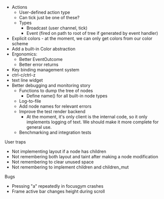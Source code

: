 
- Actions
  - User-defined action type
  - Can tick just be one of these?
  - Types
    - Broadcast (user channel, tick)
    - Event (fired on path to root of tree if generated by event handler)
- Explicit colors - at the moment, we can only get colors from our color scheme
- Add a built-in Color abstraction
- Ergonomics:
  - Better EventOutcome
  - Better error returns
- Key binding management system
- ctrl-c/ctrl-z
- text line widget
- Better debugging and monitoring story
  - Functions to dump the tree of nodes
    - Define name() for all built-in node types
  - Log-to-file
  - Add node names for relevant errors
  - Improve the test render backend
    - At the moment, it's only client is the internal code, so it only implements
      logging of text. We should make it more complete for general use.
  - Benchmarking and integration tests


User traps
  - Not implementing layout if a node has children
  - Not remembering both layout and taint after making a node modification
  - Not remembering to clear unused space
  - Not remembering to implement children and children_mut


Bugs
  - Pressing "a" repeatedly in focusgym crashes
  - Frame active bar changes height during scroll